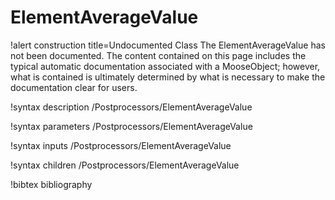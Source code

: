 <!-- MOOSE Documentation Stub: Remove this when content is added. -->

# ElementAverageValue

!alert construction title=Undocumented Class
The ElementAverageValue has not been documented. The content contained on this page includes the
typical automatic documentation associated with a MooseObject; however, what is contained is
ultimately determined by what is necessary to make the documentation clear for users.

!syntax description /Postprocessors/ElementAverageValue

!syntax parameters /Postprocessors/ElementAverageValue

!syntax inputs /Postprocessors/ElementAverageValue

!syntax children /Postprocessors/ElementAverageValue

!bibtex bibliography
